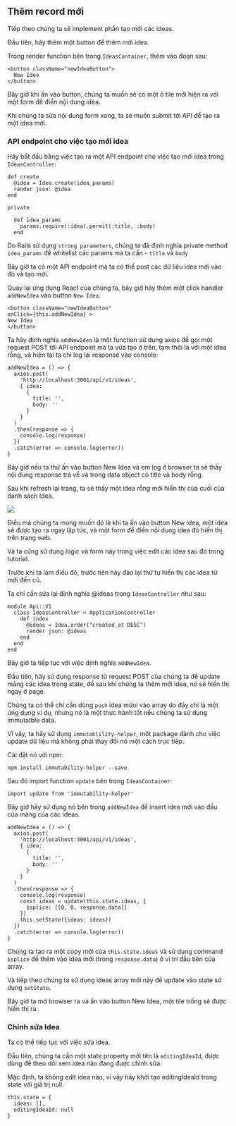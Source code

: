 ## Thêm record mới

Tiếp theo chúng ta sẽ implement phần tạo mới các ideas.

Đầu tiên, hãy thêm một button để thêm mới idea.

Trong render function bên trong `IdeasContainer`, thêm vào đoạn sau:

```
<button className="newIdeaButton">
  New Idea
</button>
```

Bây giờ khi ấn vào button, chúng ta muốn sẽ có một ô tile mới hiện ra với một form để điền nội dung idea.

Khi chúng ta sửa nội dung form xong, ta sẽ muốn submit tới API để tạo ra một idea mới.

### API endpoint cho việc tạo mới idea

Hãy bắt đầu bằng việc tạo ra một API endpoint cho việc tạo mới idea trong `IdeasController`:


```
def create
  @idea = Idea.create(idea_params)
  render json: @idea
end

private

  def idea_params
    params.require(:idea).permit(:title, :body)
  end
```

  Do Rails sử dụng `strong parameters`, chúng ta đã định nghĩa private method `idea_params` để whitelist các params mà ta cần - `title` và `body`
  
  Bây giờ ta có một API endpoint mà ta có thể post các dữ liệu idea mới vào đó và tạo mới.
  
  Quay lại ứng dụng React của chúng ta, bây giờ hãy thêm  một click handler `addNewIdea` vào button `New Idea`.
  
  ```
  <button className="newIdeaButton"
  onClick={this.addNewIdea} >
  New Idea
</button>
```

Ta hãy định nghĩa `addNewIdea` là một function sử dụng axios để gọi một request POST tới API endpoint mà ta vừa tạo ở trên, tạm thời là với một idea rỗng, và hiện tại ta chỉ log lại response vào console:

```
addNewIdea = () => {
  axios.post(
    'http://localhost:3001/api/v1/ideas',
    { idea:
      {
        title: '',
        body: ''
      }
    }
  )
  .then(response => {
    console.log(response)
  })
  .catch(error => console.log(error))
}
```

Bây giờ nếu ta thử ấn vào button New Idea và em log ở browser ta sẽ thấy nội dung response trả về và trong data object có title và body rỗng.

Sau khi refresh lại trang, ta sẽ thấy một idea rỗng mới hiển thị của cuối của danh sách Idea.

![](https://images.viblo.asia/55cb5e85-2cc4-4668-94b0-baa99f0f50bc.png)

Điều mà chúng ta mong muốn đó là khi ta ấn vào button New idea, một idea sẽ được tạo ra ngay lập tức, và một form để điền nội dung idea đó hiển thị trên trang web.

Và ta cũng sử dụng logic và form này trong việc edit các idea sau đó trong tutorial.

Trước khi ta làm điều đó, trước tiên hãy đảo lại thứ tự hiển thị các idea từ mới đến cũ.

Ta chỉ cần sửa lại định nghĩa @ideas trong `IdeasController` như sau:

```
module Api::V1
  class IdeasController < ApplicationController
    def index
      @ideas = Idea.order("created_at DESC")
      render json: @ideas
    end
  end
end
```

Bây giờ ta tiếp tục với việc định nghĩa `addNewIdea`.

Đầu tiên, hãy sử dụng response từ request POST của chúng ta để update mảng các idea trong state, để sau khi chúng ta thêm mới idea, nó sẽ hiển thị ngay ở page.

Chúng ta có thể chỉ cần dùng `push` idea mứoi vào array do đây chỉ là một ứng dụng ví dụ, nhưng nó là một thực hành tốt nếu chúng ta sử dụng immutatble data.

Vì vậy, ta hãy sử dụng `immutablility-helper`, một package dành cho việc update dữ liệu mà không phải thay đổi nó một cách trực tiếp.

Cài đặt nó với npm:

```
npm install immutability-helper --save
```

Sau đó import function `update` bên trong `IdeasContainer`:

```
import update from 'immutability-helper'
```

Bây giờ hãy sử dụng nó bên trong `addNewIdea` để insert idea mới vào đầu của mảng của các ideas.

```
addNewIdea = () => {
  axios.post(
    'http://localhost:3001/api/v1/ideas',
    { idea:
      {
        title: '',
        body: ''
      }
    }
  )
  .then(response => {
    console.log(response)
    const ideas = update(this.state.ideas, {
      $splice: [[0, 0, response.data]]
    })
    this.setState({ideas: ideas})
  })
  .catch(error => console.log(error))
}
```

Chúng ta tạo ra một copy mới của `this.state.ideas` và sử dụng command `$splice` để thêm vào idea mới (trong `response.data`) ở vị trí đầu tiên của array.

Và tiếp theo chúng ta sử dụng ideas array mới này để update vào state sử dụng `setState`.

Bây giờ ta mở browser ra và ấn vào button New Idea, một tile trống sẽ được hiển thị ra.

### Chỉnh sửa Idea

Ta có thể tiếp tục với việc sửa idea.

Đầu tiên, chúng ta cần một state property mới tên là `editingIdeaId`, được dùng để theo dõi xem idea nào đang được chỉnh sửa.

Mặc định, ta không edit idea nào, vì vậy hãy khởi tạo editingIdeaId trong state với giá trị null.

```
this.state = {
  ideas: [],
  editingIdeaId: null
}
```